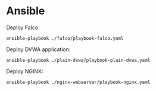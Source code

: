 # Ansible
Deploy Falco:
```
ansible-playbook ./falco/playbook-falco.yaml
```
Deploy DVWA application:
```
ansible-playbook ./plain-dvwa/playbook-plain-dvwa.yaml
```
Deploy NGINX:
```
ansible-playbook ./nginx-webserver/playbook-nginx.yaml
```